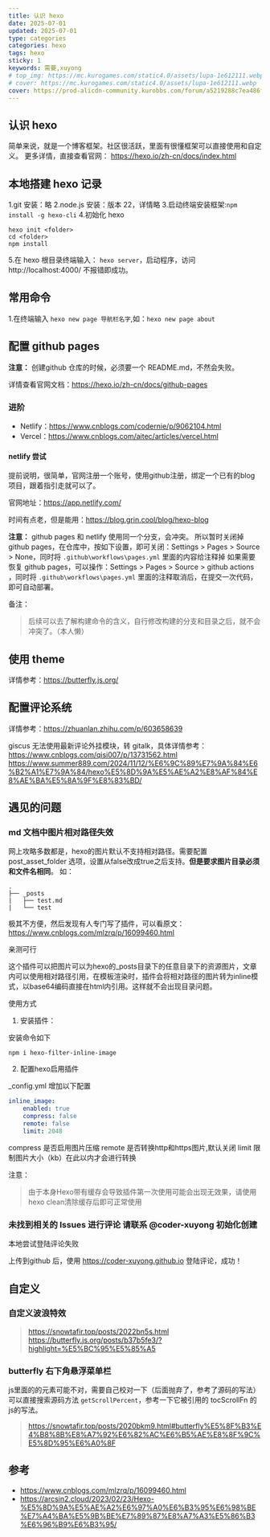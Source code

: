```yaml
---
title: 认识 hexo
date: 2025-07-01
updated: 2025-07-01
type: categories
categories: hexo
tags: hexo
sticky: 1
keywords: 需要,xuyong
# top_img: https://mc.kurogames.com/static4.0/assets/lupa-1e612111.webp
# cover: https://mc.kurogames.com/static4.0/assets/lupa-1e612111.webp
cover: https://prod-alicdn-community.kurobbs.com/forum/a5219288c7ea486f89f08f40c300d53820250508.jpg?x-oss-process=image%2Fformat%2Cwebp
---
```

## 认识 hexo
简单来说，就是一个博客框架。社区很活跃，里面有很懂框架可以直接使用和自定义。
更多详情，直接查看官网： https://hexo.io/zh-cn/docs/index.html

## 本地搭建 hexo 记录
1.git 安装：略
2.node.js 安装：版本 22，详情略
3.启动终端安装框架:`npm install -g hexo-cli`
4.初始化 hexo 
```shell
hexo init <folder>
cd <folder>
npm install
```
5.在 hexo 根目录终端输入： `hexo server`，启动程序，访问 http://localhost:4000/ 不报错即成功。

## 常用命令
1.在终端输入 `hexo new page 导航栏名字`,如：`hexo new page about`

## 配置 github pages

**注意：** 创建github 仓库的时候，必须要一个 README.md，不然会失败。 

详情查看官网文档：https://hexo.io/zh-cn/docs/github-pages

### 进阶

- Netlify：https://www.cnblogs.com/codernie/p/9062104.html
- Vercel：https://www.cnblogs.com/aitec/articles/vercel.html

#### netlify 尝试

提前说明，很简单，官网注册一个账号，使用github注册，绑定一个已有的blog项目，跟着指引走就可以了。

官网地址：https://app.netlify.com/

时间有点老，但是能用：https://blog.grin.cool/blog/hexo-blog

**注意：**
github pages 和 netlify 使用同一个分支，会冲突。
所以暂时关闭掉 github pages，在仓库中，按如下设置，即可关闭：Settings > Pages > Source > None，同时将 `.github\workflows\pages.yml` 里面的内容给注释掉
如果需要恢复 github pages，可以操作：Settings > Pages > Source > github actions ，同时将 `.github\workflows\pages.yml` 里面的注释取消后，在提交一次代码，即可自动部署。

备注：
> 后续可以去了解构建命令的含义，自行修改构建的分支和目录之后，就不会冲突了。（本人懒）

## 使用 theme

详情参考：https://butterfly.js.org/

## 配置评论系统

详情参考：https://zhuanlan.zhihu.com/p/603658639

giscus 无法使用最新评论外挂模块，转 gitalk，具体详情参考：https://www.cnblogs.com/qisi007/p/13731562.html
https://www.summer889.com/2024/11/12/%E6%9C%89%E7%9A%84%E6%B2%A1%E7%9A%84/hexo%E5%8D%9A%E5%AE%A2%E8%AF%84%E8%AE%BA%E5%8A%9F%E8%83%BD/

## 遇见的问题

### md 文档中图片相对路径失效

网上攻略多数都是，hexo的图片默认不支持相对路径。需要配置 post_asset_folder 选项，设置从false改成true之后支持。**但是要求图片目录必须和文件名相同**。
如：
```shell
.
├── _posts
|   ├── test.md
|   └── test
```
极其不方便，然后发现有人专门写了插件，可以看原文：https://www.cnblogs.com/mlzrq/p/16099460.html

亲测可行

这个插件可以把图片可以为hexo的_posts目录下的任意目录下的资源图片，文章内可以使用相对路径引用，在模板渲染时，插件会将相对路径的图片转为inline模式，以base64编码直接在html内引用。这样就不会出现目录问题。

使用方式
1. 安装插件：

安装命令如下
```shell
npm i hexo-filter-inline-image
```
2. 配置hexo启用插件

_config.yml 增加以下配置
```yml
inline_image:  
    enabled: true
    compress: false
    remote: false
    limit: 2048
```
compress 是否启用图片压缩
remote 是否转换http和https图片,默认关闭
limit 限制图片大小（kb）在此以内才会进行转换

注意：
> 由于本身Hexo带有缓存会导致插件第一次使用可能会出现无效果，请使用hexo clean清除缓存后即可正常使用

### 未找到相关的 Issues 进行评论 请联系 @coder-xuyong 初始化创建

本地尝试登陆评论失败

上传到github 后，使用 https://coder-xuyong.github.io 登陆评论，成功！


## 自定义

### 自定义波浪特效
> https://snowtafir.top/posts/2022bn5s.html
> https://butterfly.js.org/posts/b37b5fe3/?highlight=%E5%BC%95%E5%85%A5

### butterfly 右下角悬浮菜单栏
js里面的的元素可能不对，需要自己校对一下（后面抛弃了，参考了源码的写法）
可以直接搜索源码方法 `getScrollPercent`，参考一下它被引用的 tocScrollFn 的 js的写法。
> https://snowtafir.top/posts/2020bkm9.html#butterfly%E5%8F%B3%E4%B8%8B%E8%A7%92%E6%82%AC%E6%B5%AE%E8%8F%9C%E5%8D%95%E6%A0%8F

## 参考
- https://www.cnblogs.com/mlzrq/p/16099460.html
- https://arcsin2.cloud/2023/02/23/Hexo-%E5%8D%9A%E5%AE%A2%E6%97%A0%E6%B3%95%E6%98%BE%E7%A4%BA%E5%9B%BE%E7%89%87%E8%A7%A3%E5%86%B3%E6%96%B9%E6%B3%95/